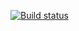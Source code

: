 [![Build status](https://ci.appveyor.com/api/projects/status/twg1hhxqn92re60r?svg=true)](https://ci.appveyor.com/project/AndryRusff/aqa-2-2-selenide)
